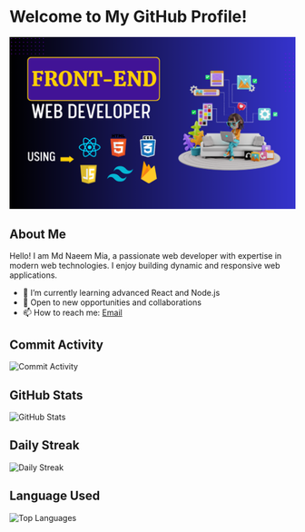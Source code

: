 # Welcome to My GitHub Profile!

![Banner Image](https://github.com/Naeemmia4/MdNaeemMia/blob/main/banner1.png)

## About Me

Hello! I am Md Naeem Mia, a passionate web developer with expertise in modern web technologies. I enjoy building dynamic and responsive web applications.

- 🌱 I’m currently learning advanced React and Node.js
- 💼 Open to new opportunities and collaborations
- 📫 How to reach me: [Email](mailto:mdnaeemm401@gmail.com)
## Commit Activity

![Commit Activity](https://img.shields.io/github/commit-activity/m/Naeem401/edumanage-server?style=flat-square)

## GitHub Stats

![GitHub Stats](https://github-readme-stats.vercel.app/api?username=MdNaeemMia&show_icons=true&theme=radical)

## Daily Streak

![Daily Streak](https://github-readme-streak-stats.herokuapp.com/?user=MdNaeemMia&theme=radical)

## Language Used

![Top Languages](https://github-readme-stats.vercel.app/api/top-langs/?username=MdNaeemMia&layout=compact&theme=radical)
